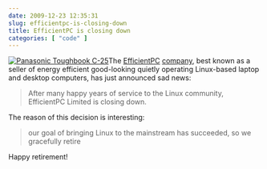 ```yaml
---
date: 2009-12-23 12:35:31
slug: efficientpc-is-closing-down
title: EfficientPC is closing down
categories: [ "code" ]
---
```


[![Panasonic Toughbook C-25](http://farm3.static.flickr.com/2285/1558750896_bf935a0de8_t.jpg)](http://www.flickr.com/photos/mloskot/1558750896/)The [EfficientPC](http://www.efficientpc.co.uk/) [company](http://twitter.com/efficientpc), best known as a seller of energy efficient good-looking quietly operating Linux-based laptop and desktop computers, has just announced sad news:





> After many happy years of service to the Linux community, EfficientPC Limited is closing down.





The reason of this decision is interesting:





> our goal of bringing Linux to the mainstream has succeeded, so we gracefully retire





Happy retirement!
